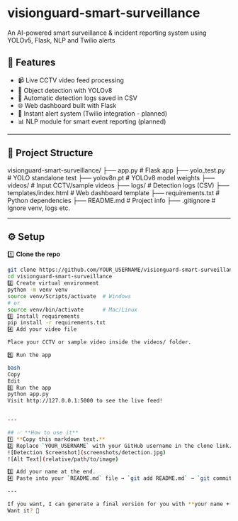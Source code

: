 # visionguard-smart-surveillance
An AI-powered smart surveillance &amp; incident reporting system using YOLOv5, Flask, NLP and Twilio alerts

## 🚀 Features

- 📹 Live CCTV video feed processing
- 🎯 Object detection with YOLOv8
- 📝 Automatic detection logs saved in CSV
- 🌐 Web dashboard built with Flask
- 🔔 Instant alert system (Twilio integration - planned)
- 📊 NLP module for smart event reporting (planned)

---

## 📂 Project Structure

visionguard-smart-surveillance/
├── app.py # Flask app
├── yolo_test.py # YOLO standalone test
├── yolov8n.pt # YOLOv8 model weights
├── videos/ # Input CCTV/sample videos
├── logs/ # Detection logs (CSV)
├── templates/index.html # Web dashboard template
├── requirements.txt # Python dependencies
├── README.md # Project info
├── .gitignore # Ignore venv, logs etc.


---

## ⚙️ Setup

1️⃣ **Clone the repo**
```bash
git clone https://github.com/YOUR_USERNAME/visionguard-smart-surveillance.git
cd visionguard-smart-surveillance
2️⃣ Create virtual environment
python -m venv venv
source venv/Scripts/activate  # Windows
# or
source venv/bin/activate      # Mac/Linux
3️⃣ Install requirements
pip install -r requirements.txt
4️⃣ Add your video file

Place your CCTV or sample video inside the videos/ folder.

5️⃣ Run the app

bash
Copy
Edit
5️⃣ Run the app
python app.py
Visit http://127.0.0.1:5000 to see the live feed!


---

## ✅ **How to use it**
1️⃣ **Copy this markdown text.**  
2️⃣ Replace `YOUR_USERNAME` with your GitHub username in the clone link.
![Detection Screenshot](screenshots/detection.jpg)
![Alt Text](relative/path/to/image)

3️⃣ Add your name at the end.  
4️⃣ Paste into your `README.md` file → `git add README.md` → `git commit -m "Updated README"` → `git push`.

---

If you want, I can generate a final version for you with **your name + repo link**.  
Want it? 🚀

